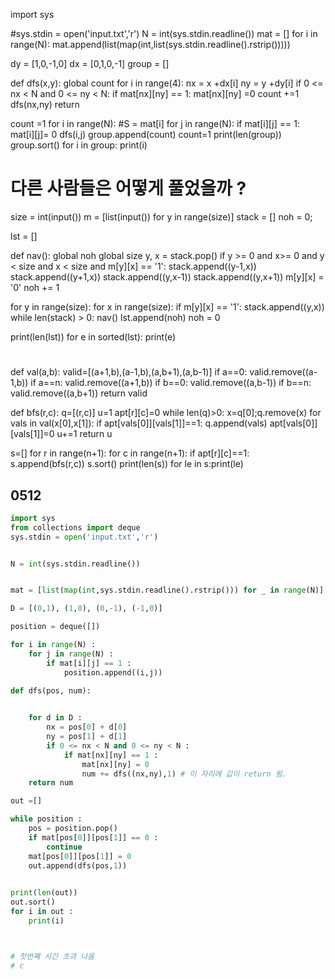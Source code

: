 import sys

#sys.stdin = open('input.txt','r')
N = int(sys.stdin.readline())
mat = []
for i in range(N):
    mat.append(list(map(int,list(sys.stdin.readline().rstrip()))))

dy = [1,0,-1,0]
dx = [0,1,0,-1]
group = []

def dfs(x,y):
    global count
    for i in range(4):
        nx = x +dx[i]
        ny = y +dy[i]
        if 0 <= nx < N and 0 <= ny < N:
            if mat[nx][ny] == 1:
                mat[nx][ny] =0
                count +=1
                dfs(nx,ny)
    return

count =1
for i in range(N):
    #S = mat[i]
    for j in range(N):
        if mat[i][j] == 1:
            mat[i][j]= 0
            dfs(i,j)
            group.append(count)
            count=1
print(len(group))
group.sort()
for i in group:
    print(i)
    
    

    
# 다른 사람들은 어떻게 풀었을까 ?


size = int(input())
m = [list(input()) for y in range(size)]
stack = []
noh = 0;

lst = []

def nav():
    global noh
    global size
    y, x = stack.pop()
    if y >= 0 and x>= 0 and y < size and x < size and m[y][x] == '1':
        stack.append((y-1,x))
        stack.append((y+1,x))
        stack.append((y,x-1))
        stack.append((y,x+1))
        m[y][x] = '0'
        noh += 1

for y in range(size):
    for x in range(size):
        if m[y][x] == '1':
            stack.append((y,x))
            while len(stack) > 0:
                nav()
            lst.append(noh)
            noh = 0

print(len(lst))
for e in sorted(lst):
    print(e)

    
    
# 
def val(a,b):
    valid=[(a+1,b),(a-1,b),(a,b+1),(a,b-1)]
    if a==0:
        valid.remove((a-1,b))
    if a==n:
        valid.remove((a+1,b))
    if b==0:
        valid.remove((a,b-1))
    if b==n:
        valid.remove((a,b+1))
    return valid

def bfs(r,c):
    q=[(r,c)]
    u=1
    apt[r][c]=0
    while len(q)>0:
        x=q[0];q.remove(x)
        for vals in val(x[0],x[1]):
            if apt[vals[0]][vals[1]]==1:
                q.append(vals)
                apt[vals[0]][vals[1]]=0
                u+=1
    return u

s=[]
for r in range(n+1):
    for c in range(n+1):
        if apt[r][c]==1:
            s.append(bfs(r,c))
s.sort()
print(len(s))
for le in s:print(le)
## 0512
```python
import sys
from collections import deque
sys.stdin = open('input.txt','r')


N = int(sys.stdin.readline())


mat = [list(map(int,sys.stdin.readline().rstrip())) for _ in range(N)]

D = [(0,1), (1,0), (0,-1), (-1,0)]

position = deque([])

for i in range(N) :
    for j in range(N) :
        if mat[i][j] == 1 :
            position.append((i,j))

def dfs(pos, num):
    

    for d in D :
        nx = pos[0] + d[0]
        ny = pos[1] + d[1]    
        if 0 <= nx < N and 0 <= ny < N :
            if mat[nx][ny] == 1 :
                mat[nx][ny] = 0
                num += dfs((nx,ny),1) # 이 자리에 값이 return 됨.
    return num

out =[]

while position :
    pos = position.pop()
    if mat[pos[0]][pos[1]] == 0 :        
        continue
    mat[pos[0]][pos[1]] = 0
    out.append(dfs(pos,1))
    

print(len(out))
out.sort()
for i in out :
    print(i)



# 첫번째 시간 초과 나옴
# c
```
